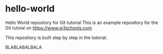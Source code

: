 # hello-world
Hello World repository for Git tutorial
This is an example repository for the Git tutoial on https://www.w3schools.com

This repository is built step by step in the tutorial.

BLABLABALBALA
